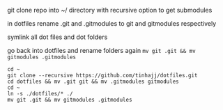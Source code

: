 git clone repo into ~/ directory with recursive option to get submodules

in dotfiles rename .git and .gitmodules to git and gitmodules respectively

symlink all dot files and dot folders

go back into dotfiles and rename folders again `mv git .git && mv gitmodules .gitmodules`

```
cd ~
git clone --recursive https://github.com/tinhajj/dotfiles.git
cd dotfiles && mv .git git && mv .gitmodules gitmodules
cd ~
ln -s ./dotfiles/* ./
mv git .git && mv gitmodules .gitmodules
```
